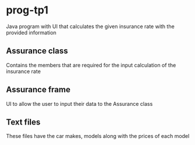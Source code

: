 # prog-tp1

Java program with UI that calculates the given insurance rate with the provided information

## Assurance class

Contains the members that are required for the input calculation of the insurance rate

## Assurance frame

UI to allow the user to input their data to the Assurance class

## Text files

These files have the car makes, models along with the prices of each model